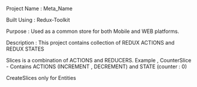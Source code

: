 Project Name : Meta_Name

Built Using : Redux-Toolkit

Purpose : Used as a common store for both Mobile and WEB platforms.

Description : This project contains collection of REDUX ACTIONS and REDUX STATES

Slices is a combination of ACTIONS and REDUCERS. Example , CounterSlice - Contains ACTIONS (INCREMENT , DECREMENT) and STATE (counter : 0)

CreateSlices only for Entities
